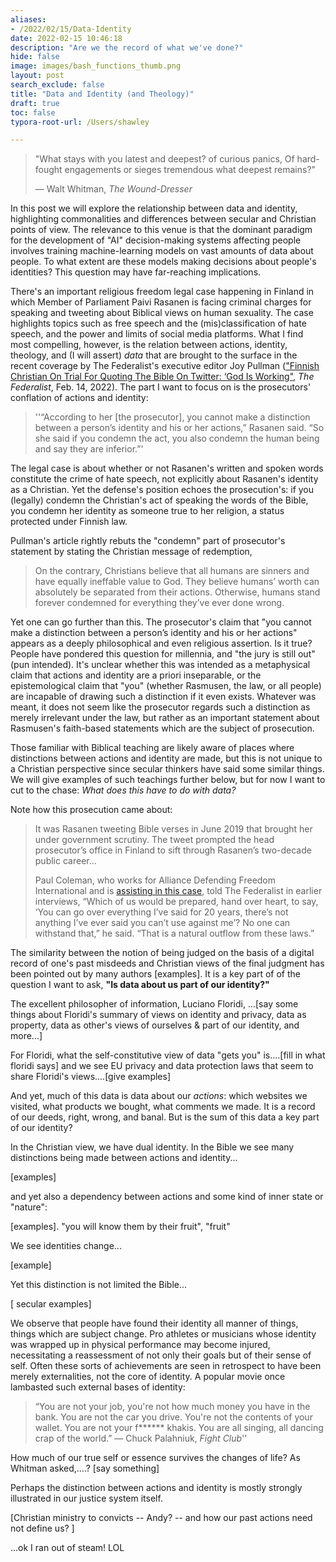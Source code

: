 ```yaml
---
aliases:
- /2022/02/15/Data-Identity
date: 2022-02-15 10:46:18
description: "Are we the record of what we've done?"
hide: false
image: images/bash_functions_thumb.png
layout: post
search_exclude: false
title: "Data and Identity (and Theology)"
draft: true
toc: false
typora-root-url: /Users/shawley

---
```


> "What stays with you latest and deepest? of curious panics,
> Of hard-fought engagements or sieges tremendous what deepest remains?"   
>
> ― Walt Whitman, *The Wound-Dresser* 

In this post we will explore the relationship between data and identity, highlighting commonalities and differences between secular and Christian points of view.  The relevance to this venue is that the dominant paradigm for the development of "AI" decision-making systems affecting people involves training machine-learning models on vast amounts of data about people.  To what extent are these models making decisions about people's identities? This question may have far-reaching implications. 

There's an important religious freedom legal case happening in Finland in which Member of Parliament Paivi Rasanen is facing criminal charges for speaking and tweeting about Biblical views on human sexuality. The case highlights topics such as free speech and the (mis)classification of hate speech, and the power and limits of social media platforms.  What I find most compelling, however, is the relation between actions, identity, theology, and (I will assert) *data* that are brought to the surface in the recent coverage by The Federalist's executive editor Joy Pullman (["Finnish Christian On Trial For Quoting The Bible On Twitter: ‘God Is Working"](https://thefederalist.com/2022/02/14/finnish-christian-on-trial-for-quoting-the-bible-on-twitter-god-is-working/), *The Federalist*, Feb. 14, 2022).  The part I want to focus on is the prosecutors' conflation of actions and identity:

> ''“According to her [the prosecutor], you cannot make a distinction between a person’s identity and his or her actions,” Rasanen said. “So she said if you condemn the act, you also condemn the human being and say they are inferior.”'

The legal case is about whether or not Rasanen's written and spoken words constitute the crime of hate speech, not explicitly about Rasanen's identity as a Christian. Yet the defense's position echoes the prosecution's: if you (legally) condemn the Christian's act of speaking the words of the Bible, you condemn her identity as someone true to her religion, a status protected under Finnish law.

Pullman's article rightly rebuts the "condemn" part of prosecutor's statement by stating the Christian message of redemption,

> On the contrary, Christians believe that all humans are sinners and have equally ineffable value to God. They believe humans’ worth can absolutely be separated from their actions. Otherwise, humans stand forever condemned for everything they’ve ever done wrong.  

Yet one can go further than this. The prosecutor's claim that "you cannot make a distinction between a person’s identity and his or her actions" appears as a deeply philosophical and even religious assertion. Is it true?  People have pondered this question for millennia, and "the jury is still out" (pun intended).   It's unclear whether this was intended as a metaphysical claim that actions and identity are a priori inseparable, or the epistemological claim that "you" (whether Rasmusen, the law, or all people) are incapable of drawing such a distinction if it even exists. Whatever was meant, it does not seem like the prosecutor regards such a distinction as merely irrelevant under the law, but rather as an important statement about Rasmusen's faith-based statements which are the subject of prosecution.

Those familiar with Biblical teaching are likely aware of places where distinctions between actions and identity are made, but this is not unique to a Christian perspective since secular thinkers have said some similar things. We will give examples of such teachings further below, but for now I want to cut to the chase:  *What does this have to do with data?* 



Note how this prosecution came about:

> It was Rasanen tweeting Bible verses in June 2019 that brought her under government scrutiny. The tweet prompted the head prosecutor’s office in Finland to sift through Rasanen’s two-decade public career...
>
> Paul Coleman, who works for Alliance Defending Freedom International and is [assisting in this case](https://adfinternational.org/FreeSpeechOnTrial), told The Federalist in earlier interviews, “Which of us would be prepared, hand over heart, to say, ‘You can go over everything I’ve said for 20 years, there’s not anything I’ve ever said you can’t use against me’? No one can withstand that,” he said. “That is a natural outflow from these laws.”

The similarity between the notion of being judged on the basis of a digital record of one's past misdeeds and Christian views of the final judgment has been pointed out by many authors [examples].  It is a key part of of the question I want to ask, **"Is data about us part of our identity?"**

The excellent philosopher of information, Luciano Floridi, ...[say some things about Floridi's summary of views on identity and privacy,  data as property, data as other's views of ourselves & part of our identity, and more...]

For Floridi, what the self-constitutive view of data "gets you" is....[fill in what floridi says] and we see EU privacy and data protection laws that seem to share Floridi's views....[give examples] 

And yet, much of this data is data about our *actions*: which websites we visited, what products we bought, what comments we made.  It is a record of our deeds, right, wrong, and banal. But is the sum of this data a key part of our identity?  

In the Christian view, we have dual identity.  In the Bible we see many distinctions being made between actions and identity...

[examples]

and yet also a dependency between actions and some kind of inner state or "nature":

[examples]. "you will know them by their fruit", "fruit"

We see identities change...

[example]

Yet this distinction is not limited the Bible...

[ secular  examples]

We observe that people have found their identity all manner of things, things which are subject change. Pro athletes or musicians whose identity was wrapped up in physical performance may become injured, necessitating a reassessment of not only their goals but of their sense of self.  Often these sorts of achievements are seen in retrospect to have been merely externalities, not the core of identity.  A popular movie once lambasted such external bases of identity:

> “You are not your job, you're not how much money you have in the bank. You are not the car you drive. You're not the contents of your wallet. You are not your f\*\*\*\*\*\* khakis. You are all singing, all dancing crap of the world.”   ― Chuck Palahniuk, *Fight Club*''

How much of our true self or essence survives the changes of life?  As Whitman asked,....? [say something]

Perhaps the distinction between actions and identity is mostly strongly illustrated in our justice system itself.  

[Christian ministry to convicts -- Andy? -- and how our past actions need not define us? ]

...ok I ran out of steam! LOL

















 
